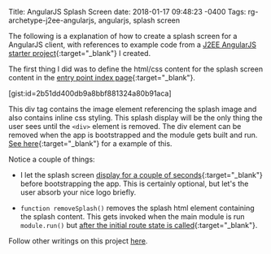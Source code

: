 Title: AngularJS Splash Screen
date: 2018-01-17 09:48:23 -0400
Tags: rg-archetype-j2ee-angularjs, angularjs, splash screen

The following is a explanation of how to create a splash screen for a AngularJS client, with references to example code from a [J2EE AngularJS starter project](https://github.com/rossgodwin/rg-archetype-j2ee-angularjs){:target="_blank"} I created.
<!-- PELICAN_END_SUMMARY -->

The first thing I did was to define the html/css content for the splash screen content in the [entry point index page](https://github.com/rossgodwin/rg-archetype-j2ee-angularjs/blob/master/WebContent/client/src/index-app-secure.jsp){:target="_blank"}.

[gist:id=2b51dd400db9a8bbf881324a80b91aca]

This div tag contains the image element referencing the splash image and also contains inline css styling.  This splash display will be the only thing the user sees until the ```<div>``` element is removed.  The div element can be removed when the app is bootstrapped and the module gets built and run.  [See here](https://github.com/rossgodwin/rg-archetype-j2ee-angularjs/blob/master/WebContent/client/src/app/app-secure.js){:target="_blank"} for a example of this.

Notice a couple of things:

* I let the splash screen [display for a couple of seconds](https://github.com/rossgodwin/rg-archetype-j2ee-angularjs/blob/62336a6e6a6c4f8e234f6e52e8c07da315dc8c25/WebContent/client/src/app/app-secure.js#L27){:target="_blank"} before bootstrapping the app.  This is certainly optional, but let's the user absorb your nice logo briefly.

* ```function removeSplash()``` removes the splash html element containing the splash content.  This gets invoked when the main module is run ```module.run()``` but [after the initial route state is called](https://github.com/rossgodwin/rg-archetype-j2ee-angularjs/blob/62336a6e6a6c4f8e234f6e52e8c07da315dc8c25/WebContent/client/src/app/app-secure.js#L23){:target="_blank"}.

Follow other writings on this project [here](/tag/rg-archetype-j2ee-angularjs).